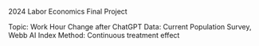 2024  Labor Economics Final Project

Topic: Work Hour Change after ChatGPT
Data: Current Population Survey, Webb AI Index
Method: Continuous treatment effect
